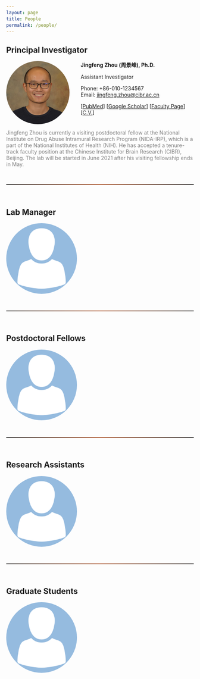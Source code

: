 ```yaml
---
layout: page
title: People
permalink: /people/
---
```


<!-- ========================================================================================================================== -->
## Principal Investigator

<img align="left" width="170" style="margin-right:30px; border-radius: 50%; border: 0px solid #6495ED;" src="/people/jingfeng_head_shot.jpg" />

**Jingfeng Zhou (周景峰), Ph.D.**

Assistant Investigator

Phone: +86-010-1234567<br>Email: [jingfeng.zhou@cibr.ac.cn](mailto:jingfeng.zhou@cibr.ac.cn)

[[PubMed](https://www.ncbi.nlm.nih.gov/myncbi/1-AMNoyoc62Qs/bibliography/public/?sortby=pubDate&sdirection=descending)] [[Google Scholar](https://scholar.google.com/citations?user=ZQD-fmcAAAAJ)] [[Faculty Page](http://www.cibr.ac.cn/#/science/team/detail/547)] [[C.V.](CV/jingfeng.md)] <br clear="left" />

<p style="color:gray">
Jingfeng Zhou is currently a visiting postdoctoral fellow at the National Institute on Drug Abuse Intramural Research Program (NIDA-IRP), which is a part of the National Institutes of Health (NIH). He has accepted a tenure-track faculty position at the Chinese Institute for Brain Research (CIBR), Beijing. The lab will be started in June 2021 after his visiting fellowship ends in May.
</p>

<br>
<hr style="height:2px; border:1px; background-image: linear-gradient(to right, rgba(255, 94, 19, 0), rgba(255, 94, 19, 0.6), rgba(255, 94, 19, 0))">
<br>


<!-- ========================================================================================================================== -->
## Lab Manager

<img align="left" width="190" style="margin-right:30px; border-radius: 50%; border: 0px solid #6495ED;" src="/people/avatar.png" />
<br clear="left" />

<p> </p>

<br>
<hr style="height:2px; border:1px; background-image: linear-gradient(to right, rgba(255, 94, 19, 0), rgba(255, 94, 19, 0.6), rgba(255, 94, 19, 0))">
<br>

<!-- ========================================================================================================================== -->
## Postdoctoral Fellows

<img align="left" width="190" style="margin-right:30px; border-radius: 50%; border: 0px solid #6495ED;" src="/people/avatar.png" />
<br clear="left" />

<p> </p>

<br>
<hr style="height:2px; border:1px; background-image: linear-gradient(to right, rgba(255, 94, 19, 0), rgba(255, 94, 19, 0.6), rgba(255, 94, 19, 0))">
<br>


<!-- ========================================================================================================================== -->
## Research Assistants

<img align="left" width="190" style="margin-right:30px; border-radius: 50%; border: 0px solid #6495ED;" src="/people/avatar.png" />
<br clear="left" />

<p> </p>

<br>
<hr style="height:2px; border:1px; background-image: linear-gradient(to right, rgba(255, 94, 19, 0), rgba(255, 94, 19, 0.6), rgba(255, 94, 19, 0))">
<br>


<!-- ========================================================================================================================== -->
## Graduate Students

<img align="left" width="190" style="margin-right:30px; border-radius: 50%; border: 0px solid #6495ED;" src="/people/avatar.png" />
<br clear="left" />

<p> </p>
